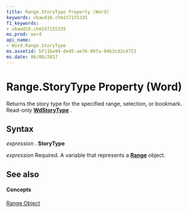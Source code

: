 ```yaml
---
title: Range.StoryType Property (Word)
keywords: vbawd10.chm157155335
f1_keywords:
- vbawd10.chm157155335
ms.prod: word
api_name:
- Word.Range.StoryType
ms.assetid: bf11ba94-de45-ae76-09fa-9463cd2c4723
ms.date: 06/08/2017
---
```



# Range.StoryType Property (Word)

Returns the story type for the specified range, selection, or bookmark. Read-only  **[WdStoryType](Word.WdStoryType.md)** .


## Syntax

 _expression_ . **StoryType**

 _expression_ Required. A variable that represents a **[Range](Word.Range.md)** object.


## See also


#### Concepts


[Range Object](Word.Range.md)

